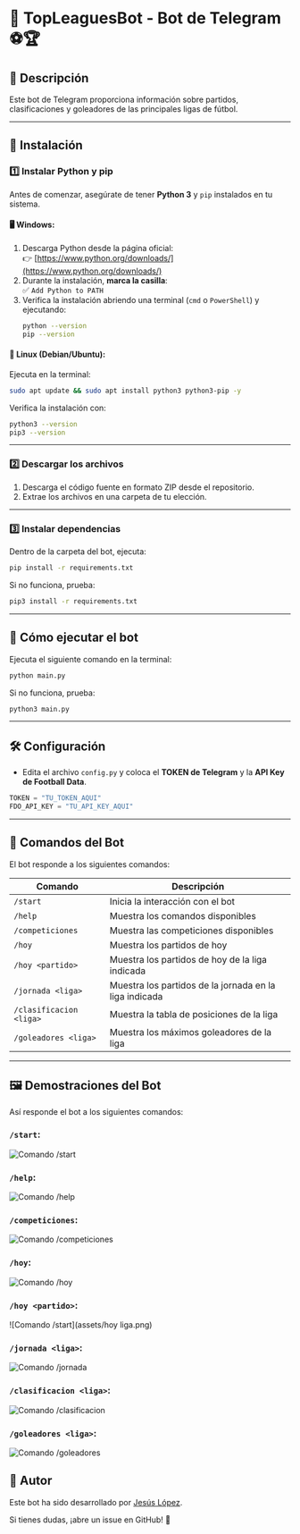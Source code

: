 # 📢 TopLeaguesBot - Bot de Telegram ⚽🏆

## 📌 Descripción
Este bot de Telegram proporciona información sobre partidos, clasificaciones y goleadores de las principales ligas de fútbol.

---

## 🚀 Instalación

### 1️⃣ **Instalar Python y pip**
Antes de comenzar, asegúrate de tener **Python 3** y `pip` instalados en tu sistema.

#### 🖥️ Windows:
1. Descarga Python desde la página oficial:  
   👉 [https://www.python.org/downloads/](https://www.python.org/downloads/)
2. Durante la instalación, **marca la casilla**:  
   ✅ `Add Python to PATH`
3. Verifica la instalación abriendo una terminal (`cmd` o `PowerShell`) y ejecutando:
   ```sh
   python --version
   pip --version
   ```

#### 🐧 Linux (Debian/Ubuntu):
Ejecuta en la terminal:
```sh
sudo apt update && sudo apt install python3 python3-pip -y
```
Verifica la instalación con:
```sh
python3 --version
pip3 --version
```

---

### 2️⃣ **Descargar los archivos**
1. Descarga el código fuente en formato ZIP desde el repositorio.
2. Extrae los archivos en una carpeta de tu elección.

---

### 3️⃣ **Instalar dependencias**
Dentro de la carpeta del bot, ejecuta:
```sh
pip install -r requirements.txt
```
Si no funciona, prueba:
```sh
pip3 install -r requirements.txt
```

---

## 🎯 **Cómo ejecutar el bot**
Ejecuta el siguiente comando en la terminal:
```sh
python main.py
```
Si no funciona, prueba:
```sh
python3 main.py
```

---

## 🛠 **Configuración**
- Edita el archivo `config.py` y coloca el **TOKEN de Telegram** y la **API Key de Football Data**.

```python
TOKEN = "TU_TOKEN_AQUI"
FDO_API_KEY = "TU_API_KEY_AQUI"
```

---

## 📢 **Comandos del Bot**
El bot responde a los siguientes comandos:

| Comando                 | Descripción                                            |
|-------------------------|--------------------------------------------------------|
| `/start`                | Inicia la interacción con el bot                       |
| `/help`                 | Muestra los comandos disponibles                       |
| `/competiciones`        | Muestra las competiciones disponibles                  |
| `/hoy`                  | Muestra los partidos de hoy                            |
| `/hoy <partido>`        | Muestra los partidos de hoy de la liga indicada        |
| `/jornada <liga>`       | Muestra los partidos de la jornada en la liga indicada |
| `/clasificacion <liga>` | Muestra la tabla de posiciones de la liga              |
| `/goleadores <liga>`    | Muestra los máximos goleadores de la liga              |

---

## 🖼️ **Demostraciones del Bot**
Así responde el bot a los siguientes comandos:

### `/start`:
![Comando /start](assets/start.png)
### `/help`:
![Comando /help](assets/help.png)
### `/competiciones`:
![Comando /competiciones](assets/competiciones.png)
### `/hoy`:
![Comando /hoy](assets/hoy.png)
### `/hoy <partido>`:
![Comando /start](assets/hoy liga.png)
### `/jornada <liga>`:
![Comando /jornada](assets/jornada.png)
### `/clasificacion <liga>`:
![Comando /clasificacion](assets/clasificacion.png)
### `/goleadores <liga>`:
![Comando /goleadores](assets/goleadores.png)

## 📌 **Autor**
Este bot ha sido desarrollado por [Jesús López](https://github.com/jesuuslopeez).

Si tienes dudas, ¡abre un issue en GitHub! 🚀

